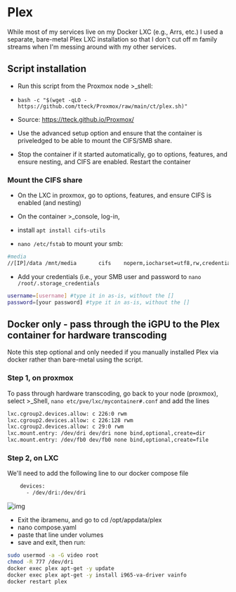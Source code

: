 # Plex

While most of my services live on my Docker LXC (e.g., Arrs, etc.) I used a separate, bare-metal Plex LXC installation so that I don't cut off m family streams when I'm messing around with my other services.

## Script installation

- Run this script from the Proxmox node >_shell:

- `bash -c "$(wget -qLO - https://github.com/tteck/Proxmox/raw/main/ct/plex.sh)"`

- Source: https://tteck.github.io/Proxmox/

- Use the advanced setup option and ensure that the container is priveledged to be able to mount the CIFS/SMB share.

- Stop the container if it started automatically, go to options, features, and ensure nesting, and CIFS are enabled. Restart the container


### Mount the CIFS share

- On the LXC in proxmox, go to options, features, and ensure CIFS is enabled (and nesting)

- On the container >_console, log-in,

- install `apt install cifs-utils`

- `nano /etc/fstab` to mount your smb:

```bash
#media
//[IP]/data /mnt/media       cifs    noperm,iocharset=utf8,rw,credentials=/root/.storage_credentials,uid=1000,gid=1000,file_mode=0660,dir_mode=0770 0       0
```

- Add your credentials (i.e., your SMB user and password to `nano /root/.storage_credentials`


```bash
username=[username] #type it in as-is, without the []
password=[your password] #type it in as-is, without the []
```

## Docker only - pass through the iGPU to the Plex container for hardware transcoding 

Note this step optional and only needed if you manually installed Plex via docker rather than bare-metal using the script. 

### Step 1, on proxmox

To pass through hardware transcoding, go back to your node (proxmox), select >_Shell, `nano etc/pve/lxc/mycontainer#.conf` and add the lines

```bash
lxc.cgroup2.devices.allow: c 226:0 rwm
lxc.cgroup2.devices.allow: c 226:128 rwm
lxc.cgroup2.devices.allow: c 29:0 rwm
lxc.mount.entry: /dev/dri dev/dri none bind,optional,create=dir
lxc.mount.entry: /dev/fb0 dev/fb0 none bind,optional,create=file 
```

### Step 2, on LXC

We'll need to add the following line to our docker compose file

```dockerfile
    devices:
      - /dev/dri:/dev/dri 
```

![img](https://cdn.discordapp.com/attachments/946314371796172820/1105872377482584074/image.png)

- Exit the ibramenu, and go to cd /opt/appdata/plex
- nano compose.yaml
- paste that line under volumes
- save and exit, then run:

```bash
sudo usermod -a -G video root
chmod -R 777 /dev/dri
docker exec plex apt-get -y update
docker exec plex apt-get -y install i965-va-driver vainfo
docker restart plex
```


